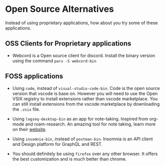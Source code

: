 # Open Source Alternatives

Instead of using proprietary applications, how about you try some of these applications.

## OSS Clients for Proprietary applications

- Webcord is a Open source client for discord. Install the binary version using
the command `paru -S webcord-bin`

## FOSS  applications

- Using `code`, instead of `visual-studio-code-bin`. Code is the open source version that vscode is base on. However you will need to use the Open VSIX registry to install
extensions rather than vscode marketplace. You can still install extensions from the
vscode marketplace by downloading the `.vsix` file.

- Using `logseq-desktop-bin` as an app for note-taking. Inspired from org-mode and 
roam-research. An amazing tool for note taking, learn more on their
[website](https://logseq.com/).

- Using `insomnia-bin`, instead of `postman-bin`. Insomnia is an API client and Design
platform for GraphQL and REST.

- You should definitely be using `firefox` over any other browser. It offers the best
customization and is much better than chrome.

